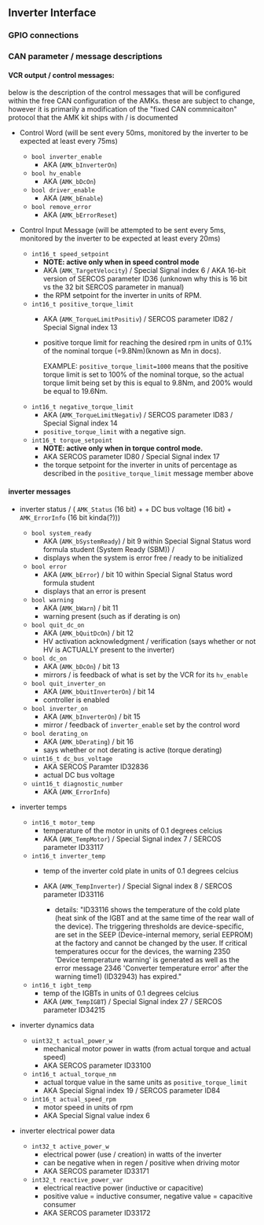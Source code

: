 ## Inverter Interface


### GPIO connections


### CAN parameter / message descriptions

#### VCR output / control messages:

below is the description of the control messages that will be configured within the free CAN configuration of the AMKs. these are subject to change, however it is primarily a modification of the "fixed CAN commnicaiton" protocol that the AMK kit ships with / is documented 

- Control Word (will be sent every 50ms, monitored by the inverter to be expected at least every 75ms)
    - `bool inverter_enable` 
        - AKA (`AMK_bInverterOn`)
    - `bool hv_enable` 
        - AKA (`AMK_bDcOn`)
    - `bool driver_enable`
        - AKA (`AMK_bEnable`)
    - `bool remove_error` 
        - AKA (`AMK_bErrorReset`)

- Control Input Message (will be attempted to be sent every 5ms, monitored by the inverter to be expected at least every 20ms)
    - `int16_t speed_setpoint` 
        - __NOTE: active only when in speed control mode__
        - AKA (`AMK_TargetVelocity`) / Special Signal index 6 / AKA 16-bit version of SERCOS parameter ID36 (unknown why this is 16 bit vs the 32 bit SERCOS parameter in manual)
        - the RPM setpoint for the inverter in units of RPM.
    - `int16_t positive_torque_limit` 
        - AKA (`AMK_TorqueLimitPositiv`) / SERCOS parameter ID82 / Special Signal index 13
        - positive torque limit for reaching the desired rpm in units of 0.1% of the nominal torque (=9.8Nm)(known as Mn in docs). 

            EXAMPLE: `positive_torque_limit=1000` means that the positive torque limit is set to 100% of the nominal torque, so the actual torque limit being set by this is equal to 9.8Nm, and 200% would be equal to 19.6Nm.
    - `int16_t negative_torque_limit`
        - AKA (`AMK_TorqueLimitNegativ`) / SERCOS parameter ID83 / Special Signal index 14
        - `positive_torque_limit` with a negative sign.
    - `int16_t torque_setpoint` 
        - __NOTE: active only when in torque control mode.__
        - AKA SERCOS parameter ID80 / Special Signal index 17
        - the torque setpoint for the inverter in units of percentage as described in the `positive_torque_limit` message member above
        
#### inverter messages

- inverter status / ( `AMK_Status` (16 bit) +  + DC bus voltage (16 bit) + `AMK_ErrorInfo` (16 bit kinda(?)))
    - `bool system_ready`
        - AKA (`AMK_bSystemReady`) / bit 9 within Special Signal Status word formula student (System Ready (SBM)) / 
        - displays when the system is error free / ready to be initialized
    - `bool error`
        - AKA (`AMK_bError`) / bit 10 within Special Signal Status word formula student 
        - displays that an error is present
    - `bool warning`
        - AKA (`AMK_bWarn`) / bit 11
        - warning present (such as if derating is on)
    - `bool quit_dc_on`
        - AKA (`AMK_bQuitDcOn`) / bit 12
        - HV activation acknowledgment / verification (says whether or not HV is ACTUALLY present to the inverter)
    - `bool dc_on`
        - AKA (`AMK_bDcOn`) / bit 13
        - mirrors / is feedback of what is set by the VCR for its `hv_enable`
    - `bool quit_inverter_on`
        - AKA (`AMK_bQuitInverterOn`) / bit 14
        - controller is enabled
    - `bool inverter_on`
        - AKA (`AMK_bInverterOn`) / bit 15
        - mirror / feedback of `inverter_enable` set by the control word
    - `bool derating_on`
        - AKA (`AMK_bDerating`) / bit 16
        - says whether or not derating is active (torque derating)
    - `uint16_t dc_bus_voltage`
        - AKA SERCOS Paramter ID32836
        - actual DC bus voltage 
    - `uint16_t diagnostic_number`
        - AKA (`AMK_ErrorInfo`)

- inverter temps
    - `int16_t motor_temp`
        - temperature of the motor in units of 0.1 degrees celcius
        - AKA (`AMK_TempMotor`) / Special Signal index 7 / SERCOS parameter ID33117 
    - `int16_t inverter_temp`
        - temp of the inverter cold plate in units of 0.1 degrees celcius
        - AKA (`AMK_TempInverter`) / Special Signal index 8 / SERCOS parameter ID33116

            - details: "ID33116 shows the temperature of the cold plate (heat sink of the IGBT and at the same time of the rear wall of the device).
The triggering thresholds are device-specific, are set in the SEEP (Device-internal memory, serial EEPROM) at the factory and cannot be changed by the user.
If critical temperatures occur for the devices, the warning 2350 'Device temperature warning' is generated as well as the error
message 2346 'Converter temperature error' after the warning time1) (ID32943) has expired."
    - `int16_t igbt_temp`
        - temp of the IGBTs in units of 0.1 degrees celcius
        - AKA (`AMK_TempIGBT`) / Special Signal index 27 / SERCOS parameter ID34215
    

- inverter dynamics data
    - `uint32_t actual_power_w`
        - mechanical motor power in watts (from actual torque and actual speed)
        - AKA SERCOS parameter ID33100
    - `int16_t actual_torque_nm`
        - actual torque value in the same units as `positive_torque_limit` 
        - AKA Special Signal index 19 / SERCOS parameter ID84
    - `int16_t actual_speed_rpm`
        - motor speed in units of rpm
        - AKA Special Signal value index 6

- inverter electrical power data
    - `int32_t active_power_w`
        - electrical power (use / creation) in watts of the inverter
        - can be negative when in regen / positive when driving motor
        - AKA SERCOS parameter ID33171
    - `int32_t reactive_power_var` 
        - electrical reactive power (inductive or capacitive)
        - positive value = inductive consumer, negative value = capacitive consumer
        - AKA SERCOS parameter ID33172
    
    